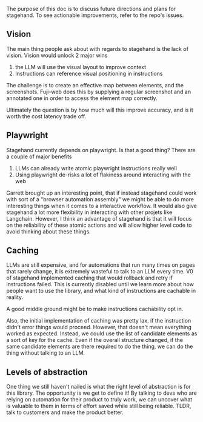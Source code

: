 The purpose of this doc is to discuss future directions and plans for stagehand. To see actionable improvements, refer to the repo's issues.

## Vision

The main thing people ask about with regards to stagehand is the lack of vision. Vision would unlock 2 major wins

1. the LLM will use the visual layout to improve context
2. Instructions can reference visual positioning in instructions

The challenge is to create an effective map between elements, and the screenshots. Fuji-web does this by supplying a regular screenshot and an annotated one in order to access the element map correctly.

Ultimately the question is by how much will this improve accuracy, and is it worth the cost latency trade off.

## Playwright

Stagehand currently depends on playwright. Is that a good thing? There are a couple of major benefits

1. LLMs can already write atomic playwright instructions really well
2. Using playwright de-risks a lot of flakiness around interacting with the web

Garrett brought up an interesting point, that if instead stagehand could work with sort of a "browser automation assembly" we might be able to do more interesting things when it comes to a interactive workflow. It would also give stagehand a lot more flexibility in interacting with other projets like Langchain. However, I think an advantage of stagehand is that it will focus on the reliability of these atomic actions and will allow higher level code to avoid thinking about these things.

## Caching

LLMs are still expensive, and for automations that run many times on pages that rarely change, it is extremely wasteful to talk to an LLM every time. V0 of stagehand implemented caching that would rollback and retry if instructions failed. This is currently disabled until we learn more about how people want to use the library, and what kind of instructions are cachable in reality.

A good middle ground might be to make instructions cachability opt in.

Also, the initial implementation of caching was pretty lax. if the instruction didn't error things would proceed. However, that doesn't mean everything worked as expected. Instead, we could use the list of candidate elements as a sort of key for the cache. Even if the overall structure changed, if the same candidate elements are there required to do the thing, we can do the thing without talking to an LLM.

## Levels of abstraction

One thing we still haven't nailed is what the right level of abstraction is for this library. The opportunity is we get to define it! By talking to devs who are relying on automation for their product to truly work, we can uncover what is valuable to them in terms of effort saved while still being reliable. TLDR, talk to customers and make the product better.
